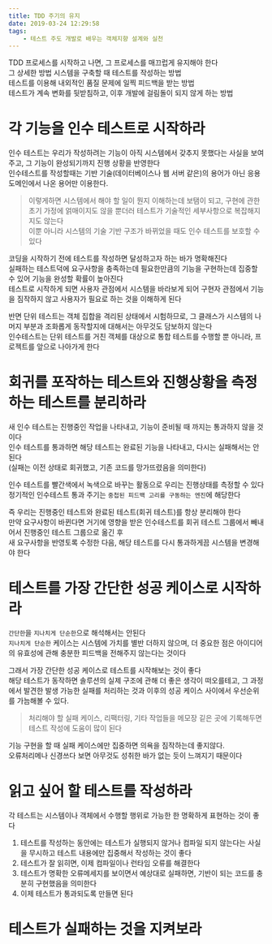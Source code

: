 ```yaml
---
title: TDD 주기의 유지
date: 2019-03-24 12:29:58
tags:
    - 테스트 주도 개발로 배우는 객체지향 설계와 실천
---
```


TDD 프로세스를 시작하고 나면, 그 프로세스를 매끄럽게 유지해야 한다  
그 상세한 방법
시스템을 구축할 때 테스트를 작성하는 방법  
테스트를 이용해 내외적인 품질 문제에 일찍 피드백을 받는 방법  
테스트가 계속 변화를 뒷받침하고, 이후 개발에 걸림돌이 되지 않게 하는 방법  

# 각 기능을 인수 테스트로 시작하라  
인수 테스트는 우리가 작성하려는 기능이 아직 시스템에서 갖추지 못했다는 사실을 보여주고, 그 기능이 완성되기까지 진행 상황을 반영한다  
인수테스트를 작성할때는 기반 기술(데이터베이스나 웹 서버 같은)의 용어가 아닌 응용 도메인에서 나온 용어만 이용한다.  
> 이렇게하면 시스템에서 해야 할 일이 뭔지 이해하는데 보탬이 되고, 구현에 관한 초기 가정에 얽매이지도 않을 뿐더러 테스트가 기술적인 세부사항으로 복잡해지지도 않는다  
> 이뿐 아니라 시스템의 기술 기반 구조가 바뀌었을 때도 인수 테스트를 보호할 수 있다  

코딩을 시작하기 전에 테스트를 작성하면 달성하고자 하는 바가 명확해진다  
실패하는 테스트덕에 요구사항을 충족하는데 필요한만큼의 기능을 구현하는데 집중할 수 있어 기능을 완성할 확률이 높아진다  
테스트로 시작하게 되면 사용자 관점에서 시스템을 바라보게 되어 구현자 관점에서 기능을 짐작하지 않고 사용자가 필요로 하는 것을 이해하게 된다  

반면 단위 테스트는 객체 집합을 격리된 상태에서 시험하므로, 그 클래스가 시스템의 나머지 부분과 조화롭게 동작할지에 대해서는 아무것도 담보하지 않는다  
인수테스트는 단위 테스트를 거친 객체를 대상으로 통합 테스트를 수행할 뿐 아니라, 프로젝트를 앞으로 나아가게 한다  

# 회귀를 포작하는 테스트와 진행상황을 측정하는 테스트를 분리하라  
새 인수 테스트는 진행중인 작업을 나타내고, 기능이 준비될 때 까지는 통과하지 않을 것이다  
인수 테스트를 통과하면 해당 테스트는 완료된 기능을 나타내고, 다시는 실패해서는 안된다  
(실패는 이전 상태로 회귀했고, 기존 코드를 망가뜨렸음을 의미한다)  

인수 테스트를 빨간색에서 녹색으로 바꾸는 활동으로 우리는 진행상태를 측정할 수 있다  
정기적인 인수테스트 통과 주기는 `중첩된 피드백 고리를 구동하는 엔진`에 해당한다  

즉 우리는 진행중인 테스트와 완료된 테스트(회귀 테스트)를 항상 분리해야 한다  
만약 요구사항이 바뀐다면 거기에 영향을 받은 인수테스트를 회귀 테스트 그룹에서 빼내어서 진행중인 테스트 그룹으로 옮긴 후  
새 요구사항을 반영토록 수정한 다음, 해당 테스트를 다시 통과하게끔 시스템을 변경해야 한다  

# 테스트를 가장 간단한 성공 케이스로 시작하라  
`간단한`을 `지나치게 단순한`으로 해석해서는 안된다  
`지나치게 단순한` 케이스는 시스템에 가치를 별반 더하지 않으며, 더 중요한 점은 아이디어의 유효성에 관해 충분한 피드백을 전해주지 않는다는 것이다  

그래서 가장 간단한 성공 케이스로 테스트를 시작해보는 것이 좋다  
해당 테스트가 동작하면 솔루션의 실제 구조에 관해 더 좋은 생각이 떠오를테고, 그 과정에서 발견한 발생 가능한 실패를 처리하는 것과 이후의 성공 케이스 사이에서 우선순위를 가늠해볼 수 있다.  
> 처리해야 할 실패 케이스, 리팩터링, 기타 작업들을 메모장 깉은 곳에 기록해두면 테스트 작성에 도움이 많이 된다  

기능 구현을 할 때 실패 케이스에만 집중하면 의욕을 짐작하는데 좋지않다.  
오류처리메나 신경쓰다 보면 아무것도 성취한 바가 없는 듯이 느껴지기 때문이다  

# 읽고 싶어 할 테스트를 작성하라  
각 테스트는 시스템이나 객체에서 수행할 행위로 가능한 한 명확하게 표현하는 것이 좋다  

1. 테스트를 작성하는 동안에는 테스트가 실행되지 않거나 컴파일 되지 않는다는 사실을 무시하고 테스트 내용에만 집중해서 작성하는 것이 좋다  
2. 테스트가 잘 읽히면, 이제 컴파일이나 런타임 오류를 해결한다  
3. 테스트가 명확한 오류메세지를 보이면서 예상대로 실패하면, 기반이 되는 코드를 충분히 구현했음을 의미한다  
4. 이제 테스트가 통과되도록 만들면 된다  

# 테스트가 실패하는 것을 지켜보라  


<!-- more -->